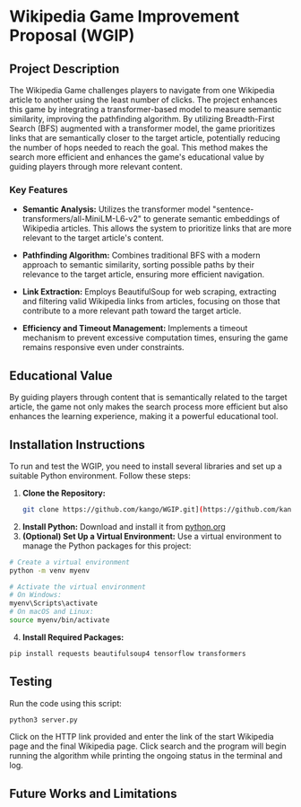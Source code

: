 # Wikipedia Game Improvement Proposal (WGIP)

## Project Description
The Wikipedia Game challenges players to navigate from one Wikipedia article to another using the least number of clicks. The project enhances this game by integrating a transformer-based model to measure semantic similarity, improving the pathfinding algorithm. By utilizing Breadth-First Search (BFS) augmented with a transformer model, the game prioritizes links that are semantically closer to the target article, potentially reducing the number of hops needed to reach the goal. This method makes the search more efficient and enhances the game's educational value by guiding players through more relevant content.

### Key Features

- **Semantic Analysis:** Utilizes the transformer model "sentence-transformers/all-MiniLM-L6-v2" to generate semantic embeddings of Wikipedia articles. This allows the system to prioritize links that are more relevant to the target article's content.

- **Pathfinding Algorithm:** Combines traditional BFS with a modern approach to semantic similarity, sorting possible paths by their relevance to the target article, ensuring more efficient navigation.

- **Link Extraction:** Employs BeautifulSoup for web scraping, extracting and filtering valid Wikipedia links from articles, focusing on those that contribute to a more relevant path toward the target article.

- **Efficiency and Timeout Management:** Implements a timeout mechanism to prevent excessive computation times, ensuring the game remains responsive even under constraints.

## Educational Value

By guiding players through content that is semantically related to the target article, the game not only makes the search process more efficient but also enhances the learning experience, making it a powerful educational tool.



## Installation Instructions
To run and test the WGIP, you need to install several libraries and set up a suitable Python environment. Follow these steps:

1. **Clone the Repository:**
   ```bash
   git clone https://github.com/kango/WGIP.git](https://github.com/kango20/WikipediaGame.git
2. **Install Python:**
Download and install it from [python.org](https://www.python.org/downloads/)
3. **(Optional) Set Up a Virtual Environment:**
Use a virtual environment to manage the Python packages for this project:
```bash
# Create a virtual environment
python -m venv myenv

# Activate the virtual environment
# On Windows:
myenv\Scripts\activate
# On macOS and Linux:
source myenv/bin/activate
```
4. **Install Required Packages:**
```bash
pip install requests beautifulsoup4 tensorflow transformers
```

## Testing
Run the code using this script:
```bash
python3 server.py
```
Click on the HTTP link provided and enter the link of the start Wikipedia page and the final Wikipedia page. Click search and the program will begin running the algorithm while printing the ongoing status in the terminal and log.


## Future Works and Limitations
